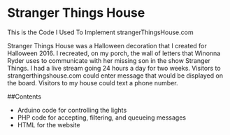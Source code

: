 # Stranger Things House
This is the Code I Used To Implement strangerThingsHouse.com

Stranger Things House was a Halloween decoration that I created for Halloween 2016.  I recreated, on my porch, the wall of letters that Winonna Ryder uses to communicate with her missing son in the show Stranger Things.  I had a live stream going 24 hours a day for two weeks.  Visitors to strangerthingshouse.com could enter message that would be displayed on the board.  Visitors to my house could text a phone number.

##Contents

* Arduino code for controlling the lights
* PHP code for accepting, filtering, and queueing messages
* HTML for the website
